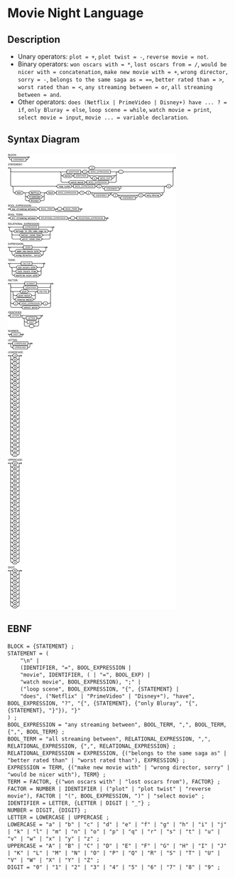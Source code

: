 # Movie Night Language

## Description

- Unary operators: `plot = +`, `plot twist = -`, `reverse movie = not`.
- Binary operators: `won oscars with = *`, `lost oscars from = /`, `would be nicer with = concatenation`, `make new movie with = +`, `wrong director, sorry = -`, `belongs to the same saga as = ==`, `better rated than = >`, `worst rated than = <`, `any streaming between = or`, `all streaming between = and`.
- Other operators: `does (Netflix | PrimeVideo | Disney+) have ... ? = if`, `only Bluray = else`, `loop scene = while`, `watch movie = print`, `select movie = input`, `movie ... = variable declaration`.

## Syntax Diagram
![Syntax Diagram](syntax_diagram.png)

## EBNF
```
BLOCK = {STATEMENT} ;
STATEMENT = (
    "\n" |
    (IDENTIFIER, "=", BOOL_EXPRESSION |
    "movie", IDENTIFIER, ( | "=", BOOL_EXP) |
    "watch movie", BOOL_EXPRESSION), ";" |
    ("loop scene", BOOL_EXPRESSION, "{", {STATEMENT} |
    "does", ("Netflix" | "PrimeVideo" | "Disney+"), "have", BOOL_EXPRESSION, "?", "{", {STATEMENT}, {"only Bluray", "{", {STATEMENT}, "}"}), "}"
) ;
BOOL_EXPRESSION = "any streaming between", BOOL_TERM, ",", BOOL_TERM, {",", BOOL_TERM} ;
BOOL_TERM = "all streaming between", RELATIONAL_EXPRESSION, ",", RELATIONAL_EXPRESSION, {",", RELATIONAL_EXPRESSION} ;
RELATIONAL_EXPRESSION = EXPRESSION, {("belongs to the same saga as" | "better rated than" | "worst rated than"), EXPRESSION} ;
EXPRESSION = TERM, {("make new movie with" | "wrong director, sorry" | "would be nicer with"), TERM} ;
TERM = FACTOR, {("won oscars with" | "lost oscars from"), FACTOR} ;
FACTOR = NUMBER | IDENTIFIER | ("plot" | "plot twist" | "reverse movie"), FACTOR | "(", BOOL_EXPRESSION, ")" | "select movie" ;
IDENTIFIER = LETTER, {LETTER | DIGIT | "_"} ;
NUMBER = DIGIT, {DIGIT} ;
LETTER = LOWERCASE | UPPERCASE ;
LOWERCASE = "a" | "b" | "c" | "d" | "e" | "f" | "g" | "h" | "i" | "j" | "k" | "l" | "m" | "n" | "o" | "p" | "q" | "r" | "s" | "t" | "u" | "v" | "w" | "x" | "y" | "z" ;
UPPERCASE = "A" | "B" | "C" | "D" | "E" | "F" | "G" | "H" | "I" | "J" | "K" | "L" | "M" | "N" | "O" | "P" | "Q" | "R" | "S" | "T" | "U" | "V" | "W" | "X" | "Y" | "Z" ;
DIGIT = "0" | "1" | "2" | "3" | "4" | "5" | "6" | "7" | "8" | "9" ;
```